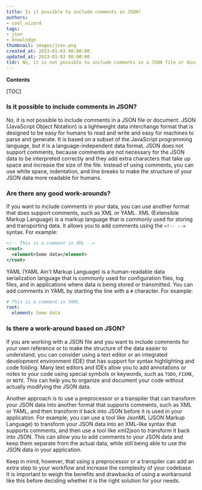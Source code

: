 ```yaml
---
title: Is it possible to include comments in JSON? 
authors:
- cool_wizard
tags:
- json
- knowledge
thumbnail: images/json.png
created_at: 2023-01-03 00:00:00
updated_at: 2023-01-03 00:00:00
tldr: No, it is not possible to include comments in a JSON file or document. If you want to include comments in your data, you can use another format that does support comments, such as XML or YAML.
---
```


**Contents**

[TOC]

### Is it possible to include comments in JSON?

No, it is not possible to include comments in a JSON file or document. JSON (JavaScript Object Notation) is a lightweight data interchange format that is designed to be easy for humans to read and write and easy for machines to parse and generate. It is based on a subset of the JavaScript programming language, but it is a language-independent data format. JSON does not support comments, because comments are not necessary for the JSON data to be interpreted correctly and they add extra characters that take up space and increase the size of the file. Instead of using comments, you can use white space, indentation, and line breaks to make the structure of your JSON data more readable for humans.

### Are there any good work-arounds?

If you want to include comments in your data, you can use another format that does support comments, such as XML or YAML. XML (Extensible Markup Language) is a markup language that is commonly used for storing and transporting data. It allows you to add comments using the `<!-- -->` syntax. For example:

```XML
<!-- This is a comment in XML -->
<root>
  <element>Some data</element>
</root>
```

YAML (YAML Ain't Markup Language) is a human-readable data serialization language that is commonly used for configuration files, log files, and in applications where data is being stored or transmitted. You can add comments in YAML by starting the line with a `#` character. For example:

```YAML
# This is a comment in YAML
root:
  element: Some data
```

### Is there a work-around based on JSON?

If you are working with a JSON file and you want to include comments for your own reference or to make the structure of the data easier to understand, you can consider using a text editor or an integrated development environment (IDE) that has support for syntax highlighting and code folding. Many text editors and IDEs allow you to add annotations or notes to your code using special symbols or keywords, such as `TODO`, `FIXME`, or `NOTE`. This can help you to organize and document your code without actually modifying the JSON data.

Another approach is to use a preprocessor or a transpiler that can transform your JSON data into another format that supports comments, such as XML or YAML, and then transform it back into JSON before it is used in your application. For example, you can use a tool like JsonML (JSON Markup Language) to transform your JSON data into an XML-like syntax that supports comments, and then use a tool like xml2json to transform it back into JSON. This can allow you to add comments to your JSON data and keep them separate from the actual data, while still being able to use the JSON data in your application.

Keep in mind, however, that using a preprocessor or a transpiler can add an extra step to your workflow and increase the complexity of your codebase. It is important to weigh the benefits and drawbacks of using a workaround like this before deciding whether it is the right solution for your needs.
